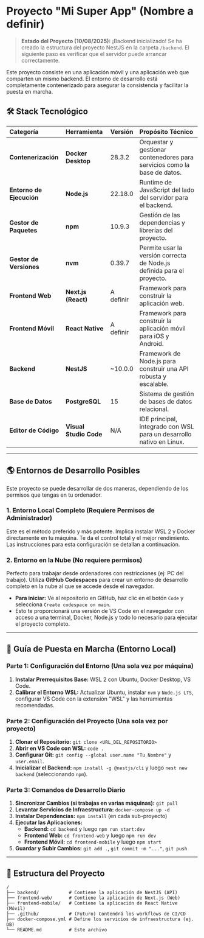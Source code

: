 # Proyecto "Mi Super App" (Nombre a definir)

> **Estado del Proyecto (10/08/2025):** ¡Backend inicializado! Se ha creado la estructura del proyecto NestJS en la carpeta `/backend`. El siguiente paso es verificar que el servidor puede arrancar correctamente.

Este proyecto consiste en una aplicación móvil y una aplicación web que comparten un mismo backend. El entorno de desarrollo está completamente contenerizado para asegurar la consistencia y facilitar la puesta en marcha.

## 🛠️ Stack Tecnológico

| Categoría | Herramienta | Versión | Propósito Técnico |
| :--- | :--- | :--- | :--- |
| **Contenerización** | **Docker Desktop** | 28.3.2 | Orquestar y gestionar contenedores para servicios como la base de datos. |
| **Entorno de Ejecución** | **Node.js** | 22.18.0 | Runtime de JavaScript del lado del servidor para el backend. |
| **Gestor de Paquetes** | **npm** | 10.9.3 | Gestión de las dependencias y librerías del proyecto. |
| **Gestor de Versiones** | **nvm** | 0.39.7 | Permite usar la versión correcta de Node.js definida para el proyecto. |
| **Frontend Web** | **Next.js (React)** | A definir | Framework para construir la aplicación web. |
| **Frontend Móvil** | **React Native** | A definir | Framework para construir la aplicación móvil para iOS y Android. |
| **Backend** | **NestJS** | ~10.0.0 | Framework de Node.js para construir una API robusta y escalable. |
| **Base de Datos** | **PostgreSQL** | 15 | Sistema de gestión de bases de datos relacional. |
| **Editor de Código** | **Visual Studio Code** | N/A | IDE principal, integrado con WSL para un desarrollo nativo en Linux. |

---

## 🌎 Entornos de Desarrollo Posibles

Este proyecto se puede desarrollar de dos maneras, dependiendo de los permisos que tengas en tu ordenador.

### **1. Entorno Local Completo (Requiere Permisos de Administrador)**

Este es el método preferido y más potente. Implica instalar WSL 2 y Docker directamente en tu máquina. Te da el control total y el mejor rendimiento. Las instrucciones para esta configuración se detallan a continuación.

### **2. Entorno en la Nube (No requiere permisos)**

Perfecto para trabajar desde ordenadores con restricciones (ej: PC del trabajo). Utiliza **GitHub Codespaces** para crear un entorno de desarrollo completo en la nube al que se accede desde el navegador.

* **Para iniciar:** Ve al repositorio en GitHub, haz clic en el botón `Code` y selecciona `Create codespace on main`.
* Esto te proporcionará una versión de VS Code en el navegador con acceso a una terminal, Docker, Node.js y todo lo necesario para ejecutar el proyecto completo.

---

## 🚀 Guía de Puesta en Marcha (Entorno Local)

### **Parte 1: Configuración del Entorno (Una sola vez por máquina)**

1.  **Instalar Prerrequisitos Base:** WSL 2 con Ubuntu, Docker Desktop, VS Code.
2.  **Calibrar el Entorno WSL:** Actualizar Ubuntu, instalar `nvm` y `Node.js LTS`, configurar VS Code con la extensión "WSL" y las herramientas recomendadas.

### **Parte 2: Configuración del Proyecto (Una sola vez por proyecto)**

1.  **Clonar el Repositorio:** `git clone <URL_DEL_REPOSITORIO>`
2.  **Abrir en VS Code con WSL:** `code .`
3.  **Configurar Git:** `git config --global user.name "Tu Nombre"` y `user.email`.
4.  **Inicializar el Backend:** `npm install -g @nestjs/cli` y luego `nest new backend` (seleccionando `npm`).

### **Parte 3: Comandos de Desarrollo Diario**

1.  **Sincronizar Cambios (si trabajas en varias máquinas):** `git pull`
2.  **Levantar Servicios de Infraestructura:** `docker-compose up -d`
3.  **Instalar Dependencias:** `npm install` (en cada sub-proyecto)
4.  **Ejecutar las Aplicaciones:**
    * **Backend:** `cd backend` y luego `npm run start:dev`
    * **Frontend Web:** `cd frontend-web` y luego `npm run dev`
    * **Frontend Móvil:** `cd frontend-mobile` y luego `npm start`
5.  **Guardar y Subir Cambios:** `git add .`, `git commit -m "..."`, `git push`

---

## 📂 Estructura del Proyecto

```
/
├── backend/           # Contiene la aplicación de NestJS (API)
├── frontend-web/      # Contiene la aplicación de Next.js (Web)
├── frontend-mobile/   # Contiene la aplicación de React Native (Móvil)
├── .github/           # (Futuro) Contendrá los workflows de CI/CD
├── docker-compose.yml # Define los servicios de infraestructura (ej. DB)
└── README.md          # Este archivo

